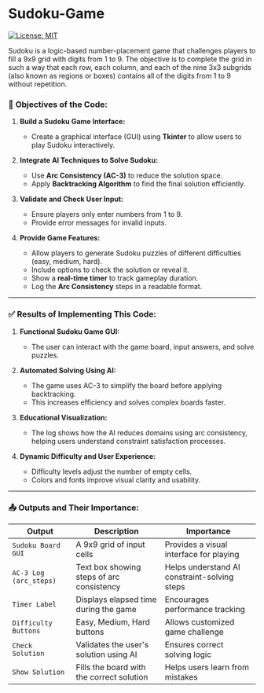 # Sudoku-Game

[![License: MIT](https://img.shields.io/badge/License-MIT-green.svg)](./LICENSE)



Sudoku is a logic-based number-placement game that challenges players to fill a 9x9 grid with  digits from 1 to 9. The objective is to complete the grid in such a way that each row, each  column, and each of the nine 3x3 subgrids (also known as regions or boxes) contains all of the  digits from 1 to 9 without repetition. 


### 🎯 **Objectives of the Code:**

1. **Build a Sudoku Game Interface:**

   * Create a graphical interface (GUI) using **Tkinter** to allow users to play Sudoku interactively.

2. **Integrate AI Techniques to Solve Sudoku:**

   * Use **Arc Consistency (AC-3)** to reduce the solution space.
   * Apply **Backtracking Algorithm** to find the final solution efficiently.

3. **Validate and Check User Input:**

   * Ensure players only enter numbers from 1 to 9.
   * Provide error messages for invalid inputs.

4. **Provide Game Features:**

   * Allow players to generate Sudoku puzzles of different difficulties (easy, medium, hard).
   * Include options to check the solution or reveal it.
   * Show a **real-time timer** to track gameplay duration.
   * Log the **Arc Consistency** steps in a readable format.

---

### ✅ **Results of Implementing This Code:**

1. **Functional Sudoku Game GUI:**

   * The user can interact with the game board, input answers, and solve puzzles.

2. **Automated Solving Using AI:**

   * The game uses AC-3 to simplify the board before applying backtracking.
   * This increases efficiency and solves complex boards faster.

3. **Educational Visualization:**

   * The log shows how the AI reduces domains using arc consistency, helping users understand constraint satisfaction processes.

4. **Dynamic Difficulty and User Experience:**

   * Difficulty levels adjust the number of empty cells.
   * Colors and fonts improve visual clarity and usability.

---

### 📤 **Outputs and Their Importance:**

| Output                 | Description                               | Importance                                   |
| ---------------------- | ----------------------------------------- | -------------------------------------------- |
| `Sudoku Board GUI`     | A 9x9 grid of input cells                 | Provides a visual interface for playing      |
| `AC-3 Log (arc_steps)` | Text box showing steps of arc consistency | Helps understand AI constraint-solving steps |
| `Timer Label`          | Displays elapsed time during the game     | Encourages performance tracking              |
| `Difficulty Buttons`   | Easy, Medium, Hard buttons                | Allows customized game challenge             |
| `Check Solution`       | Validates the user's solution using AI    | Ensures correct solving logic                |
| `Show Solution`        | Fills the board with the correct solution | Helps users learn from mistakes              |

